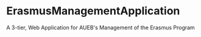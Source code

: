 # ErasmusManagementApplication
A 3-tier, Web Application for AUEB's Management of the Erasmus Program
